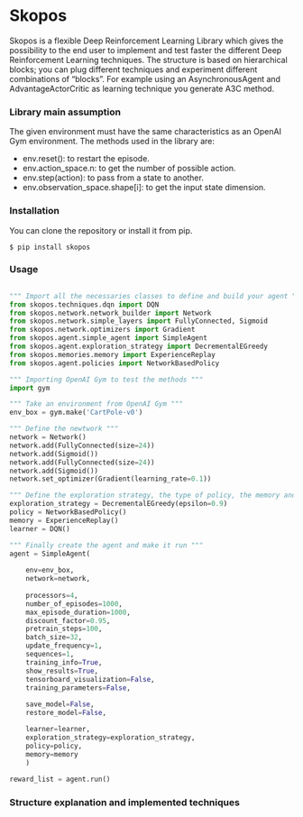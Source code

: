 # Skopos

Skopos is a flexible Deep Reinforcement Learning Library which gives the possibility to the end user to implement and test faster the different Deep Reinforcement Learning techniques. The structure is based on hierarchical blocks; you can plug different techniques and experiment different combinations of “blocks”. For example using an AsynchronousAgent and AdvantageActorCritic as learning technique you generate A3C method.

### Library main assumption

The given environment must have the same characteristics as an OpenAI Gym environment. The methods used in the library are:

- env.reset(): to restart the episode.
- env.action_space.n: to get the number of possible action.
- env.step(action): to pass from a state to another. 
- env.observation_space.shape[i]: to get the input state dimension.

### Installation

You can clone the repository or install it from pip.

	$ pip install skopos 

### Usage

```python

""" Import all the necessaries classes to define and build your agent """
from skopos.techniques.dqn import DQN
from skopos.network.network_builder import Network
from skopos.network.simple_layers import FullyConnected, Sigmoid
from skopos.network.optimizers import Gradient
from skopos.agent.simple_agent import SimpleAgent
from skopos.agent.exploration_strategy import DecrementalEGreedy
from skopos.memories.memory import ExperienceReplay
from skopos.agent.policies import NetworkBasedPolicy

""" Importing OpenAI Gym to test the methods """
import gym

""" Take an environment from OpenAI Gym """
env_box = gym.make('CartPole-v0') 

""" Define the newtwork """
network = Network()
network.add(FullyConnected(size=24))
network.add(Sigmoid())
network.add(FullyConnected(size=24))
network.add(Sigmoid())
network.set_optimizer(Gradient(learning_rate=0.1))

""" Define the exploration strategy, the type of policy, the memory and the learner """
exploration_strategy = DecrementalEGreedy(epsilon=0.9)
policy = NetworkBasedPolicy()
memory = ExperienceReplay()
learner = DQN()

""" Finally create the agent and make it run """
agent = SimpleAgent(
		
	env=env_box, 
	network=network, 
	
	processors=4, 
	number_of_episodes=1000, 
	max_episode_duration=1000,
	discount_factor=0.95, 
	pretrain_steps=100,
	batch_size=32,
	update_frequency=1,
	sequences=1,   
	training_info=True,
	show_results=True,
	tensorboard_visualization=False,
	training_parameters=False,
	
	save_model=False,
	restore_model=False,

	learner=learner,
	exploration_strategy=exploration_strategy, 
	policy=policy,
	memory=memory
	)
        
reward_list = agent.run()

```


### Structure explanation and implemented techniques

